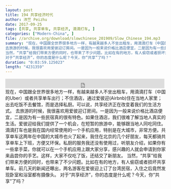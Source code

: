 ```yaml
---
layout: post
title: 194 共享经济时代
author: 沛竺 Peizhu
date: 2017-09-25
tags: [共享, 共享单车, 共享经济, 滴滴打车, ]
categories: ["Modern-China", ]
file: //archive.org/download/slowchinese_201909/Slow_Chinese_194.mp3
summary: "现在，中国跟全世界很多地方一样，有越来越多人不坐出租车，用滴滴打车（中国的Uber）或者共享单车出行；不住酒店，通过爱彼迎(Airbnb)住在当地人家里；出去吃饭不去餐馆，而是选择私厨。可以说，共享经济正在改变着我们的生活方式。  
去旅游的时候，我很喜欢用爱彼迎订房间。一是因为一般来说价格比酒店便宜，二是因为有一些民宿真的很有特色。如果住酒店，我们很难了解当地人真实的生活。爱彼迎给我们提供了一个机会，在短暂的旅游中，能够跟当地人同吃同住。滴滴打车也是我在国内经常使用的一个手机应用，特别是在大城市，非常方便。共享单车这两年在中国的大城市也火了起来，我住在北京的几个好朋友，每天都骑共享单车上下班，方便又环保。私厨的服务我还没有使用过，听朋友介绍，如果你有一些拿手菜，你就可以在一个手机应用上跟大家分享，感兴趣的人就会申请到你家来品尝你的手艺。这样，大家不仅吃了饭，还结交了新朋友。  
当然，“共享”给我们带来方便的同时，也带来了不少问题。比如在有的地方，有人偷窃或者损坏共享单车。前几天的新闻还曝出，两名游客在爱彼迎上订了台湾民宿，入住之后竟然发现卧室和浴室都有摄像头。  
对于“共享经济”，你的态度是什么呢？今天，你“共享”了吗？"
duration: "0:03:59.125023"
length: "4231359"
---
```


<iframe src="https://archive.org/embed/slowchinese_201909/Slow_Chinese_194.mp3" width="500" height="30" frameborder="0" webkitallowfullscreen="true" mozallowfullscreen="true" allowfullscreen></iframe>
现在，中国跟全世界很多地方一样，有越来越多人不坐出租车，用滴滴打车（中国的Uber）或者共享单车出行；不住酒店，通过爱彼迎(Airbnb)住在当地人家里；出去吃饭不去餐馆，而是选择私厨。可以说，共享经济正在改变着我们的生活方式。  
去旅游的时候，我很喜欢用爱彼迎订房间。一是因为一般来说价格比酒店便宜，二是因为有一些民宿真的很有特色。如果住酒店，我们很难了解当地人真实的生活。爱彼迎给我们提供了一个机会，在短暂的旅游中，能够跟当地人同吃同住。滴滴打车也是我在国内经常使用的一个手机应用，特别是在大城市，非常方便。共享单车这两年在中国的大城市也火了起来，我住在北京的几个好朋友，每天都骑共享单车上下班，方便又环保。私厨的服务我还没有使用过，听朋友介绍，如果你有一些拿手菜，你就可以在一个手机应用上跟大家分享，感兴趣的人就会申请到你家来品尝你的手艺。这样，大家不仅吃了饭，还结交了新朋友。  
当然，“共享”给我们带来方便的同时，也带来了不少问题。比如在有的地方，有人偷窃或者损坏共享单车。前几天的新闻还曝出，两名游客在爱彼迎上订了台湾民宿，入住之后竟然发现卧室和浴室都有摄像头。  
对于“共享经济”，你的态度是什么呢？今天，你“共享”了吗？